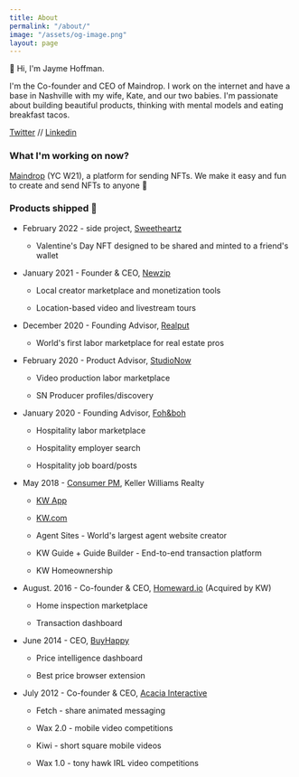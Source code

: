 ```yaml
---
title: About
permalink: "/about/"
image: "/assets/og-image.png"
layout: page
---
```


👋 Hi, I'm Jayme Hoffman.

I'm the Co-founder and CEO of Maindrop. I work on the internet and have a base in Nashville with my wife, Kate, and our two babies. I'm passionate about building beautiful products, thinking with mental models and eating breakfast tacos.

[Twitter](https://twitter.com/jaymehoffman) // [Linkedin](https://www.linkedin.com/in/jaymehoffman/)

### What I'm working on now?

[Maindrop](https://www.maindrop.xyz/) (YC W21), a platform for sending NFTs. We make it easy and fun to create and send NFTs to anyone 💚

### Products shipped 🚢

* February 2022 - side project, [Sweetheartz](https://www.sweetheartz.xyz/)

  * Valentine's Day NFT designed to be shared and minted to a friend's wallet


* January 2021 - Founder & CEO, [Newzip](http://newzip.com/)

  * Local creator marketplace and monetization tools

  * Location-based video and livestream tours


* December 2020 - Founding Advisor, [Realput](https://www.realput.com/)

  * World's first labor marketplace for real estate pros

* February 2020 - Product Advisor, [StudioNow](http://studionow.com/)

  * Video production labor marketplace

  * SN Producer profiles/discovery


* January 2020 - Founding Advisor, [Foh&boh](http://fohandboh.com/)

  * Hospitality labor marketplace

  * Hospitality employer search

  * Hospitality job board/posts


* May 2018 - [Consumer PM](https://www.linkedin.com/posts/jaymehoffman_make-impact-in-real-estate-check-i-activity-6641050799554256896-f4II), Keller Williams Realty

  * [KW App](https://apps.apple.com/us/app/kw-buy-sell-real-estate/id652512924)

  * [KW.com](https://kw.com/)

  * Agent Sites - World's largest agent website creator

  * KW Guide \+ Guide Builder - End-to-end transaction platform

  * KW Homeownership

* August. 2016 - Co-founder & CEO, [Homeward.io](https://homeward.io/) (Acquired by KW)

  * Home inspection marketplace

  * Transaction dashboard

* June 2014 - CEO, [BuyHappy](https://angel.co/buyhappy)

  * Price intelligence dashboard

  * Best price browser extension

* July 2012 - Co-founder & CEO, [Acacia Interactive](https://angel.co/acacia)

  * Fetch - share animated messaging

  * Wax 2.0 - mobile video competitions

  * Kiwi - short square mobile videos

  * Wax 1.0 - tony hawk IRL video competitions